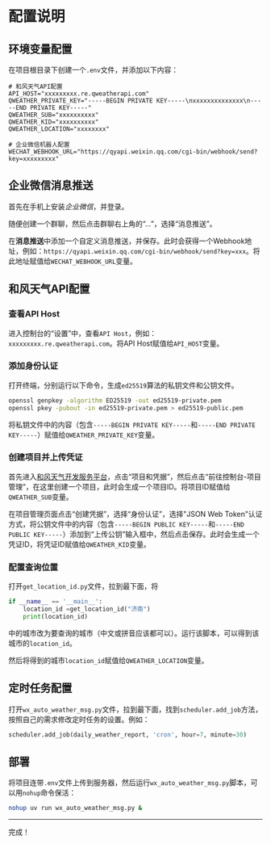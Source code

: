 # 配置说明

## 环境变量配置
在项目根目录下创建一个`.env`文件，并添加以下内容：
```env
# 和风天气API配置
API_HOST="xxxxxxxxx.re.qweatherapi.com"
QWEATHER_PRIVATE_KEY="-----BEGIN PRIVATE KEY-----\nxxxxxxxxxxxxxx\n-----END PRIVATE KEY-----"
QWEATHER_SUB="xxxxxxxxxx"
QWEATHER_KID="xxxxxxxxxx"
QWEATHER_LOCATION="xxxxxxxx"

# 企业微信机器人配置
WECHAT_WEBHOOK_URL="https://qyapi.weixin.qq.com/cgi-bin/webhook/send?key=xxxxxxxxx"
```

## 企业微信消息推送
首先在手机上安装*企业微信*，并登录。

随便创建一个群聊，然后点击群聊右上角的“...”，选择“消息推送”。

在**消息推送**中添加一个自定义消息推送，并保存。此时会获得一个Webhook地址，例如：`https://qyapi.weixin.qq.com/cgi-bin/webhook/send?key=xxx`。将此地址赋值给`WECHAT_WEBHOOK_URL`变量。

## 和风天气API配置
### 查看API Host
进入控制台的“设置”中，查看`API Host`，例如：`xxxxxxxxx.re.qweatherapi.com`。将API Host赋值给`API_HOST`变量。

### 添加身份认证
打开终端，分别运行以下命令，生成`ed25519`算法的私钥文件和公钥文件。
```bash
openssl genpkey -algorithm ED25519 -out ed25519-private.pem
openssl pkey -pubout -in ed25519-private.pem > ed25519-public.pem
```
将私钥文件中的内容（包含`-----BEGIN PRIVATE KEY-----`和`-----END PRIVATE KEY-----`）赋值给`QWEATHER_PRIVATE_KEY`变量。

### 创建项目并上传凭证
首先进入[和风天气开发服务平台](https://dev.qweather.com/docs/configuration)，点击“项目和凭据”，然后点击“前往控制台-项目管理”，在这里创建一个项目，此时会生成一个项目ID。将项目ID赋值给`QWEATHER_SUB`变量。

在项目管理页面点击“创建凭据”，选择“身份认证”，选择"JSON Web Token"认证方式，将公钥文件中的内容（包含`-----BEGIN PUBLIC KEY-----`和`-----END PUBLIC KEY-----`）添加到“上传公钥”输入框中，然后点击保存。此时会生成一个凭证ID，将凭证ID赋值给`QWEATHER_KID`变量。

### 配置查询位置
打开`get_location_id.py`文件，拉到最下面，将
```python
if __name__ == '__main__':
    location_id =get_location_id("济南")
    print(location_id)
```
中的城市改为要查询的城市（中文或拼音应该都可以）。运行该脚本，可以得到该城市的`location_id`。

然后将得到的城市`location_id`赋值给`QWEATHER_LOCATION`变量。

## 定时任务配置
打开`wx_auto_weather_msg.py`文件，拉到最下面，找到`scheduler.add_job`方法，按照自己的需求修改定时任务的设置。例如：
```python
scheduler.add_job(daily_weather_report, 'cron', hour=7, minute=30)
```

## 部署
将项目连带`.env`文件上传到服务器，然后运行`wx_auto_weather_msg.py`脚本，可以用`nohup`命令保活：
```bash
nohup uv run wx_auto_weather_msg.py &
```

---
完成！